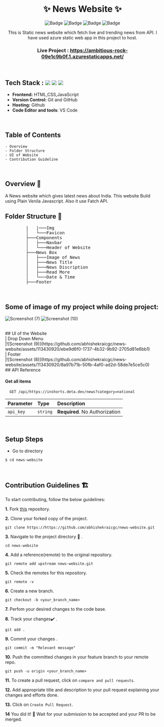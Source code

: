 <h1 align="center">
       ✨  News Website  ✨
</h1>

<div align="center">

![Badge](https://img.shields.io/badge/HTML-blue) ![Badge](https://img.shields.io/badge/CSS-orange) ![Badge](https://img.shields.io/badge/-JS%20-blue) 
![Badge](https://img.shields.io/badge/Version-1.0-green) 

</div>
<div align="center">
This is Static news website which fetch live and trending news from API. I have used azure static web app in this project to host.

</div>
<h3 align="center">
          Live Project : <a target="_blank" href="https://ambitious-rock-09e1c9b0f.1.azurestaticapps.net/">https://ambitious-rock-09e1c9b0f.1.azurestaticapps.net/</a>
</h3>
<br />

## Tech Stack :  <img src="https://img.shields.io/badge/html5%20-%23E34F26.svg?&style=for-the-badge&logo=html5&logoColor=white"/> <img src="https://img.shields.io/badge/css3%20-%231572B6.svg?&style=for-the-badge&logo=css3&logoColor=white"/> <img src="https://img.shields.io/badge/JavaScript-F7DF1E?style=for-the-badge&logo=javascript&logoColor=black"/>

- **Frontend:** HTML,CSS,JavaScript
- **Version Control:** Git and GitHub
- **Hosting:** Github
- **Code Editor and tools**: VS Code

 <br />
   
## Table of Contents

    - Overview
    - Folder Structure
    - UI of Website
    - Contribution Guideline

 <br />


## Overview 🔨

A News website which gives latest news about India. This website Build using Plain Venila Javascript. Also it use Fatch API.


## Folder Structure 📒
<pre>
        |   |───Img
        │   └───Favicon
        ├───Components
        │   ├───Navbar
        │   └───Header of Website
        ├───News Box
        │   ├───Image of News
        │   ├───News Title
        │   ├───News Discription
        │   ├───Read More
        │   └───Date & Time
        ├───Footer
</pre>
  <br />

## Some of image of my project while doing project:
![Screenshot (7)](https://github.com/abhishekraicgc/news-website/assets/113430920/bd9f7708-1d0c-40e3-a907-1d3f442434b3)
![Screenshot (10)](https://github.com/abhishekraicgc/news-website/assets/113430920/cd0c4f39-76e0-467d-bbdc-6706d040bbc9)

<br/>
## UI of the Website

<br/>
| Drop Down Menu <br/>
|![Screenshot (9)](https://github.com/abhishekraicgc/news-website/assets/113430920/ebe9d6f0-1737-4b32-9b92-2705d81e6bb1)
<br/>
| Footer <br/>
|![Screenshot (8)](https://github.com/abhishekraicgc/news-website/assets/113430920/8a97b71b-50fb-4af0-ad2d-58de7e5ce5c0)



<br/>
## API Reference

#### Get all items

```http
  GET /api/https://inshorts.deta.dev/news?category=national
```

| Parameter | Type     | Description                |
| :-------- | :------- | :------------------------- |
| `api_key` | `string` | **Required**. No Authorization |




<br/>

## Setup Steps
  
- Go to directory
```
$ cd news-website
```
  <br />
  
## Contribution Guidelines 🏗

 To start contributing, follow the below guidelines:

**1.** Fork [this](https://iamabhirai.github.io/news-website/) repository.

**2.** Clone your forked copy of the project.

```
git clone https://https://github.com/abhishekraicgc/news-website.git
```

**3.** Navigate to the project directory :file_folder: .

```
cd news-website
```

**4.** Add a reference(remote) to the original repository.

```
git remote add upstream news-website.git
```

**5.** Check the remotes for this repository.

```
git remote -v
```

**6.** Create a new branch.

```
git checkout -b <your_branch_name>
```

**7.** Perfom your desired changes to the code base.

**8.** Track your changes:heavy_check_mark: .

```
git add .
```

**9.** Commit your changes .

```
git commit -m "Relevant message"
```

**10.** Push the committed changes in your feature branch to your remote repo.

```
git push -u origin <your_branch_name>
```

**11.** To create a pull request, click on `compare and pull requests`.

**12.** Add appropriate title and description to your pull request explaining your changes and efforts done.

**13.** Click on `Create Pull Request`.

**14** You did it! 🥳 Wait for your submission to be accepted and your PR to be merged.

<br />


